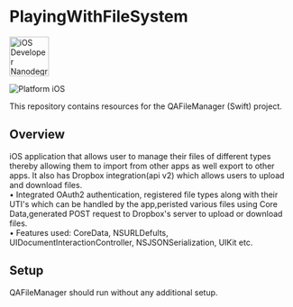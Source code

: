 # PlayingWithFileSystem
<img src="https://s3-us-west-1.amazonaws.com/udacity-content/degrees/catalog-images/nd003.png" alt="iOS Developer Nanodegree logo" height="70" >

![Platform iOS](https://img.shields.io/badge/nanodegree-iOS-blue.svg)

This repository contains resources for the QAFileManager (Swift) project.

## Overview

 iOS application that allows user to manage their files of different types thereby allowing them to import from other apps as well export to other apps. It also has Dropbox integration(api v2) which allows users to upload and download files.<br>
• Integrated OAuth2 authentication, registered file types along with their UTI's which can be handled by the app,peristed various files using Core Data,generated  POST request to Dropbox's server to upload or download files.<br>
• Features used: CoreData, NSURLDefults, UIDocumentInteractionController, NSJSONSerialization, UIKit etc.

## Setup

QAFileManager should run without any additional setup.


